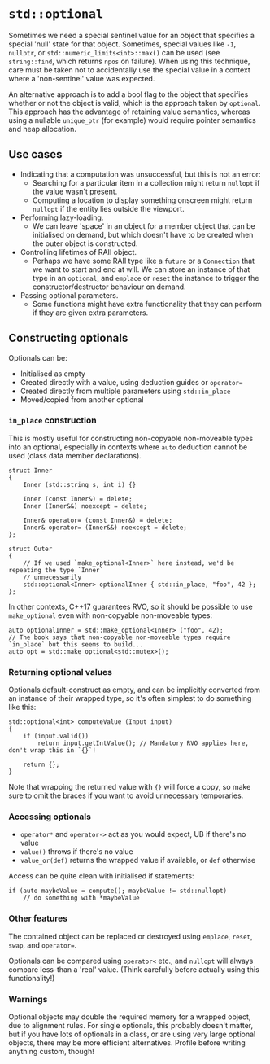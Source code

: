 # `std::optional`

Sometimes we need a special sentinel value for an object that specifies a special 'null' state for
that object. Sometimes, special values like `-1`, `nullptr`, or `std::numeric_limits<int>::max()`
can be used (see `string::find`, which returns `npos` on failure). When using this technique, care
must be taken not to accidentally use the special value in a context where a 'non-sentinel' value
was expected.

An alternative approach is to add a bool flag to the object that specifies whether or not the
object is valid, which is the approach taken by `optional`. This approach has the advantage of
retaining value semantics, whereas using a nullable `unique_ptr` (for example) would require
pointer semantics and heap allocation.

## Use cases

- Indicating that a computation was unsuccessful, but this is not an error:
    - Searching for a particular item in a collection might return `nullopt` if the value
      wasn't present.
    - Computing a location to display something onscreen might return `nullopt` if the entity lies
      outside the viewport.
- Performing lazy-loading.
    - We can leave 'space' in an object for a member object that can be initialised on demand, but
      which doesn't have to be created when the outer object is constructed.
- Controlling lifetimes of RAII object.
    - Perhaps we have some RAII type like a `future` or a `Connection` that we want to start and
      end at will. We can store an instance of that type in an `optional`, and `emplace` or
      `reset` the instance to trigger the constructor/destructor behaviour on demand.
- Passing optional parameters.
    - Some functions might have extra functionality that they can perform if they are given extra
      parameters.

## Constructing optionals

Optionals can be:
- Initialised as empty
- Created directly with a value, using deduction guides or `operator=`
- Created directly from multiple parameters using `std::in_place`
- Moved/copied from another optional

### `in_place` construction

This is mostly useful for constructing non-copyable non-moveable types into an optional,
especially in contexts where `auto` deduction cannot be used (class data member declarations).

```
struct Inner
{
    Inner (std::string s, int i) {}

    Inner (const Inner&) = delete;
    Inner (Inner&&) noexcept = delete;

    Inner& operator= (const Inner&) = delete;
    Inner& operator= (Inner&&) noexcept = delete;
};

struct Outer
{
    // If we used `make_optional<Inner>` here instead, we'd be repeating the type `Inner`
    // unnecessarily
    std::optional<Inner> optionalInner { std::in_place, "foo", 42 };
};
```

In other contexts, C++17 guarantees RVO, so it should be possible to use `make_optional` even
with non-copyable non-moveable types:

```
auto optionalInner = std::make_optional<Inner> ("foo", 42);
// The book says that non-copyable non-moveable types require `in_place` but this seems to build...
auto opt = std::make_optional<std::mutex>();
```

### Returning optional values

Optionals default-construct as empty, and can be implicitly converted from an instance of their
wrapped type, so it's often simplest to do something like this:

```
std::optional<int> computeValue (Input input)
{
    if (input.valid())
        return input.getIntValue(); // Mandatory RVO applies here, don't wrap this in `{}`!

    return {};
}
```

Note that wrapping the returned value with `{}` will force a copy, so make sure to omit the
braces if you want to avoid unnecessary temporaries.

### Accessing optionals

- `operator*` and `operator->` act as you would expect, UB if there's no value
- `value()` throws if there's no value
- `value_or(def)` returns the wrapped value if available, or `def` otherwise

Access can be quite clean with initialised if statements:

```
if (auto maybeValue = compute(); maybeValue != std::nullopt)
    // do something with *maybeValue
```

### Other features

The contained object can be replaced or destroyed using `emplace`, `reset`, `swap`, and `operator=`.

Optionals can be compared using `operator<` etc., and `nullopt` will always compare less-than a
'real' value. (Think carefully before actually using this functionality!)

### Warnings

Optional objects may double the required memory for a wrapped object, due to alignment rules.
For single optionals, this probably doesn't matter, but if you have lots of optionals in a class,
or are using very large optional objects, there may be more efficient alternatives. Profile before
writing anything custom, though!
